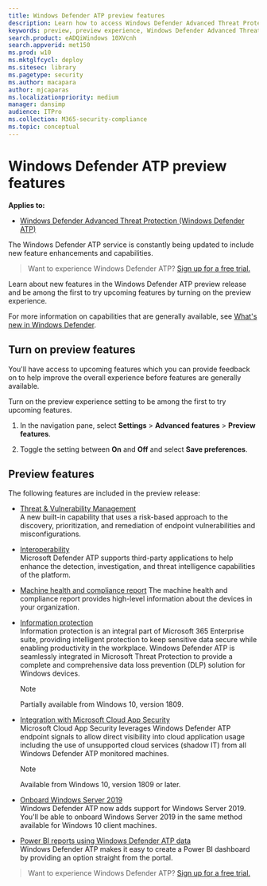 ```yaml
---
title: Windows Defender ATP preview features
description: Learn how to access Windows Defender Advanced Threat Protection preview features.
keywords: preview, preview experience, Windows Defender Advanced Threat Protection, features, updates
search.product: eADQiWindows 10XVcnh
search.appverid: met150
ms.prod: w10
ms.mktglfcycl: deploy
ms.sitesec: library
ms.pagetype: security
ms.author: macapara
author: mjcaparas
ms.localizationpriority: medium
manager: dansimp
audience: ITPro
ms.collection: M365-security-compliance 
ms.topic: conceptual
---
```


# Windows Defender ATP preview features

**Applies to:**
- [Windows Defender Advanced Threat Protection (Windows Defender ATP)](https://go.microsoft.com/fwlink/p/?linkid=2069559)


The Windows Defender ATP service is constantly being updated to include new feature enhancements and capabilities.

>Want to experience Windows Defender ATP? [Sign up for a free trial.](https://www.microsoft.com/WindowsForBusiness/windows-atp?ocid=docs-wdatp-preview-abovefoldlink) 


Learn about new features in the Windows Defender ATP preview release and be among the first to try upcoming features by turning on the preview experience. 

For more information on capabilities that are generally available, see [What's new in Windows Defender](https://docs.microsoft.com/windows/security/threat-protection/windows-defender-atp/whats-new-in-windows-defender-atp).



## Turn on preview features
You'll have access to upcoming features which you can provide feedback on to help improve the overall experience before features are generally available.

Turn on the preview experience setting to be among the first to try upcoming features.

1. In the navigation pane, select **Settings** > **Advanced features** > **Preview features**.

2. Toggle the setting between **On** and **Off** and select **Save preferences**.

## Preview features
The following features are included in the preview release:

- [Threat & Vulnerability Management](https://docs.microsoft.com/windows/security/threat-protection/windows-defender-atp/next-gen-threat-and-vuln-mgt) <BR> A new built-in capability that uses a risk-based approach to the discovery, prioritization, and remediation of endpoint vulnerabilities and misconfigurations. 

- [Interoperability](https://docs.microsoft.com/windows/security/threat-protection/partner-applications) <BR> Microsoft Defender ATP supports third-party applications to help enhance the detection, investigation, and threat intelligence capabilities of the platform.

- [Machine health and compliance report](https://docs.microsoft.com/windows/security/threat-protection/windows-defender-atp/machine-reports-windows-defender-advanced-threat-protection)  The machine health and compliance report provides high-level information about the devices in your organization. 

- [Information protection](https://docs.microsoft.com/en-us/windows/security/threat-protection/windows-defender-atp/information-protection-in-windows-overview)<BR>
Information protection is an integral part of Microsoft 365 Enterprise suite, providing intelligent protection to keep sensitive data secure while enabling productivity in the workplace.
Windows Defender ATP is seamlessly integrated in Microsoft Threat Protection to provide a complete and comprehensive data loss prevention (DLP) solution for Windows devices.
    
    >[!NOTE]
    >Partially available from Windows 10, version 1809.

- [Integration with Microsoft Cloud App Security](https://docs.microsoft.com/windows/security/threat-protection/windows-defender-atp/microsoft-cloud-app-security-integration) <BR> Microsoft Cloud App Security leverages Windows Defender ATP endpoint signals to allow direct visibility into cloud application usage including the use of unsupported cloud services (shadow IT) from all Windows Defender ATP monitored machines.

    >[!NOTE]
    >Available from Windows 10, version 1809 or later.

- [Onboard Windows Server 2019](https://docs.microsoft.com/windows/security/threat-protection/windows-defender-atp/configure-server-endpoints-windows-defender-advanced-threat-protection#windows-server-version-1803-and-windows-server-2019) <BR> Windows Defender ATP now adds support for Windows Server 2019. You'll be able to onboard Windows Server 2019 in the same method available for Windows 10 client machines. 

- [Power BI reports using Windows Defender ATP data](powerbi-reports-windows-defender-advanced-threat-protection.md) <br>
Windows Defender ATP makes it easy to create a Power BI dashboard by providing an option straight from the portal. 



>Want to experience Windows Defender ATP? [Sign up for a free trial.](https://www.microsoft.com/en-us/WindowsForBusiness/windows-atp?ocid=docs-wdatp-preview-belowfoldlink)  

